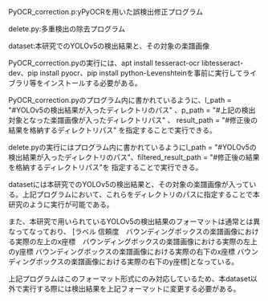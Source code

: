 PyOCR_correction.p:yPyOCRを用いた誤検出修正プログラム

delete.py:多重検出の除去プログラム

dataset:本研究でのYOLOv5の検出結果と、その対象の楽譜画像

PyOCR_correction.pyの実行には、apt install tesseract-ocr libtesseract-dev、pip install pyocr、pip install python-Levenshteinを事前に実行してライブラリ等をインストールする必要がある。

PyOCR_correction.pyのプログラム内に書かれているように、l_path = "#YOLOv5の検出結果が入ったディレクトリのパス" 、p_path = "#上記の検出対象となった楽譜画像が入ったディレクトリパス" 、
result_path = "#修正後の結果を格納するディレクトリパス" を指定することで実行できる。

delete.pyの実行にはプログラム内に書かれているようにl_path = "#YOLOv5の検出結果が入ったディレクトリのパス"、filtered_result_path  = "#修正後の結果を格納するディレクトリパス"を
指定することで実行できる。

datasetには本研究でのYOLOv5の検出結果と、その対象の楽譜画像が入っている。上記プログラムにおいて、これらをディレクトリのパスに指定することで本研究のように実行が可能である。

また、本研究で用いられているYOLOv5の検出結果のフォーマットは通常とは異なってなっており、
[ラベル 信頼度　バウンディングボックスの楽譜画像における実際の左上のx座標　バウンディングボックスの楽譜画像における実際の左上のy座標 バウンディングボックスの楽譜画像における実際の右下のx座標 バウンディングボックスの楽譜画像における実際の右下のy座標]となっている。

上記プログラムはこのフォーマット形式にのみ対応しているため、本dataset以外で実行する際には検出結果を上記フォーマットに変更する必要がある。
